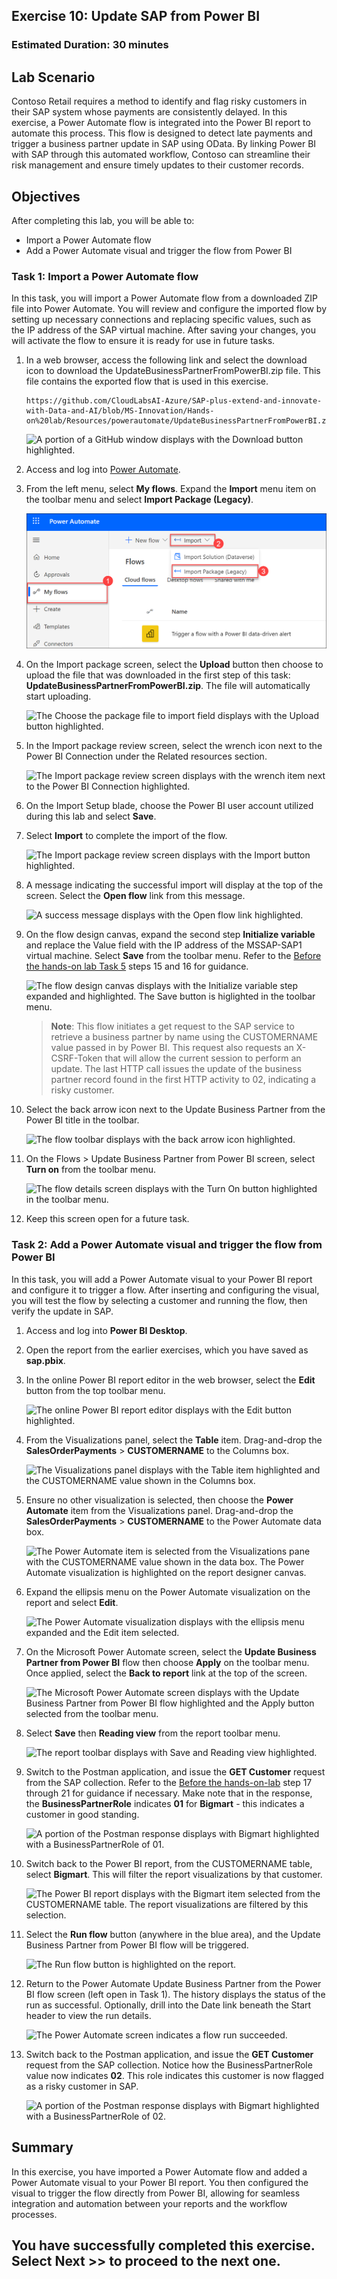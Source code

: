 ## Exercise 10: Update SAP from Power BI

### Estimated Duration: 30 minutes

## Lab Scenario

Contoso Retail requires a method to identify and flag risky customers in their SAP system whose payments are consistently delayed. In this exercise, a Power Automate flow is integrated into the Power BI report to automate this process. This flow is designed to detect late payments and trigger a business partner update in SAP using OData. By linking Power BI with SAP through this automated workflow, Contoso can streamline their risk management and ensure timely updates to their customer records.

## Objectives

After completing this lab, you will be able to:

- Import a Power Automate flow
- Add a Power Automate visual and trigger the flow from Power BI

### Task 1: Import a Power Automate flow

In this task, you will import a Power Automate flow from a downloaded ZIP file into Power Automate. You will review and configure the imported flow by setting up necessary connections and replacing specific values, such as the IP address of the SAP virtual machine. After saving your changes, you will activate the flow to ensure it is ready for use in future tasks.

1. In a web browser, access the following link and select the download icon to download the UpdateBusinessPartnerFromPowerBI.zip file. This file contains the exported flow that is used in this exercise.

    ```text
    https://github.com/CloudLabsAI-Azure/SAP-plus-extend-and-innovate-with-Data-and-AI/blob/MS-Innovation/Hands-on%20lab/Resources/powerautomate/UpdateBusinessPartnerFromPowerBI.zip
    ```

    ![A portion of a GitHub window displays with the Download button highlighted.](media/gh_downloadzip.png "Download file from GitHub")

2. Access and log into [Power Automate](https://make.powerautomate.com).

3. From the left menu, select **My flows**. Expand the **Import** menu item on the toolbar menu and select **Import Package (Legacy)**.

    ![The Power Automate UI displays with My flows selected on the left menu. The Import button is expanded with the Import Package (Legacy) highlighted.](media/pa_importpackagelegacy_menu.png "Import Package")

4. On the Import package screen, select the **Upload** button then choose to upload the file that was downloaded in the first step of this task: **UpdateBusinessPartnerFromPowerBI.zip**. The file will automatically start uploading.

    ![The Choose the package file to import field displays with the Upload button highlighted.](media/pa_importpackage_uploadbutton.png "Upload package")

5. In the Import package review screen, select the wrench icon next to the Power BI Connection under the Related resources section.

   ![The Import package review screen displays with the wrench item next to the Power BI Connection highlighted.](media/pa_importwrench_connection.png "Establish Power BI connection")

6. On the Import Setup blade, choose the Power BI user account utilized during this lab and select **Save**.

7. Select **Import** to complete the import of the flow.

    ![The Import package review screen displays with the Import button highlighted.](media/pa_importflow_button.png "Import flow")

8. A message indicating the successful import will display at the top of the screen. Select the **Open flow** link from this message.

    ![A success message displays with the Open flow link highlighted.](media/pa_successimport_message.png "Open flow")

9. On the flow design canvas, expand the second step **Initialize variable** and replace the Value field with the IP address of the MSSAP-SAP1 virtual machine. Select **Save** from the toolbar menu. Refer to the [Before the hands-on lab Task 5](Before%20the%20HOL%20-%20SAP_plus_extend_and_innovate_with_data_and_ai.md#task-5-prepare-the-business-partner-service-in-sap) steps 15 and 16 for guidance.

    ![The flow design canvas displays with the Initialize variable step expanded and highlighted. The Save button is higlighted in the toolbar menu.](media/pa_importflow_edit_ip.png "Edit IP address variable")

    >**Note**: This flow initiates a get request to the SAP service to retrieve a business partner by name using the CUSTOMERNAME value passed in by Power BI. This request also requests an X-CSRF-Token that will allow the current session to perform an update. The last HTTP call issues the update of the business partner record found in the first HTTP activity to 02, indicating a risky customer.

10. Select the back arrow icon next to the Update Business Partner from the Power BI title in the toolbar.

    ![The flow toolbar displays with the back arrow icon highlighted.](media/pa_flowbackbutton.png "Go back")

11. On the Flows &gt; Update Business Partner from Power BI screen, select **Turn on** from the toolbar menu.

    ![The flow details screen displays with the Turn On button highlighted in the toolbar menu.](media/pa_turnon_action.png "Turn on flow")

12. Keep this screen open for a future task.

### Task 2: Add a Power Automate visual and trigger the flow from Power BI

In this task, you will add a Power Automate visual to your Power BI report and configure it to trigger a flow. After inserting and configuring the visual, you will test the flow by selecting a customer and running the flow, then verify the update in SAP.

1. Access and log into **Power BI Desktop**.

2. Open the report from the earlier exercises, which you have saved as **sap.pbix**.

3. In the online Power BI report editor in the web browser, select the **Edit** button from the top toolbar menu.

    ![The online Power BI report editor displays with the Edit button highlighted.](media/opbi_editmenu.png "Edit report")

4. From the Visualizations panel, select the **Table** item. Drag-and-drop the **SalesOrderPayments** > **CUSTOMERNAME** to the Columns box.

   ![The Visualizations panel displays with the Table item highlighted and the CUSTOMERNAME value shown in the Columns box.](media/opbi_tablecustomersvis.png "Table visualization configuration")

5. Ensure no other visualization is selected, then choose the **Power Automate** item from the Visualizations panel. Drag-and-drop the **SalesOrderPayments** > **CUSTOMERNAME** to the Power Automate data box.

    ![The Power Automate item is selected from the Visualizations pane with the CUSTOMERNAME value shown in the data box. The Power Automate visualization is highlighted on the report designer canvas.](media/opbi_pavis.png "Power Automate Visualization")

6. Expand the ellipsis menu on the Power Automate visualization on the report and select **Edit**.

    ![The Power Automate visualization displays with the ellipsis menu expanded and the Edit item selected.](media/opbi_pavis_editpowerautomate.png "Edit Power Automate visualization")

7. On the Microsoft Power Automate screen, select the **Update Business Partner from Power BI** flow then choose **Apply** on the toolbar menu. Once applied, select the **Back to report** link at the top of the screen.

   ![The Microsoft Power Automate screen displays with the Update Business Partner from Power BI flow highlighted and the Apply button selected from the toolbar menu.](media/opbi_selectflow.png "Apply flow")

8. Select **Save** then **Reading view** from the report toolbar menu.

    ![The report toolbar displays with Save and Reading view highlighted.](media/opbi_save_readerview_menu.png "Save and switch to Reading view")

9. Switch to the Postman application, and issue the **GET Customer** request from the SAP collection. Refer to the [Before the hands-on-lab](Before%20the%20HOL%20-%20SAP_plus_extend_and_innovate_with_data_and_ai.md#task-5-prepare-the-business-partner-service-in-sap) step 17 through 21 for guidance if necessary. Make note that in the response, the **BusinessPartnerRole** indicates **01** for **Bigmart** - this indicates a customer in good standing.

    ![A portion of the Postman response displays with Bigmart highlighted with a BusinessPartnerRole of 01.](media/pm_bigmart_partner_01_value.png "Bigmart BusinessPartnerRole has a value of 01")

10. Switch back to the Power BI report, from the CUSTOMERNAME table, select **Bigmart**. This will filter the report visualizations by that customer.

    ![The Power BI report displays with the Bigmart item selected from the CUSTOMERNAME table. The report visualizations are filtered by this selection.](media/opbi_customername_selected.png "Filter report for Bigmart")

11. Select the **Run flow** button (anywhere in the blue area), and the Update Business Partner from Power BI flow will be triggered.

    ![The Run flow button is highlighted on the report.](media/opbi_run_flow.png "Run flow")

12. Return to the Power Automate Update Business Partner from the Power BI flow screen (left open in Task 1). The history displays the status of the run as successful. Optionally, drill into the Date link beneath the Start header to view the run details.

    ![The Power Automate screen indicates a flow run succeeded.](media/pa_flow_succeeded.png "Power Automate run succeeded")

13. Switch back to the Postman application, and issue the **GET Customer** request from the SAP collection. Notice how the BusinessPartnerRole value now indicates **02**. This role indicates this customer is now flagged as a risky customer in SAP.

    ![A portion of the Postman response displays with Bigmart highlighted with a BusinessPartnerRole of 02.](media/pm_bigmart_role02.png "Bigmart BusinessPartnerRole has a value of 02")

## Summary

In this exercise, you have imported a Power Automate flow and added a Power Automate visual to your Power BI report. You then configured the visual to trigger the flow directly from Power BI, allowing for seamless integration and automation between your reports and the workflow processes.

## You have successfully completed this exercise. Select **Next >>** to proceed to the next one.